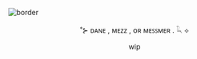 ![border](https://i.postimg.cc/sfbLMk4C/Untitled63-20241123003453.png)
<p align="center"> ˚⊱ ᴅᴀɴᴇ , ᴍᴇᴢᴢ , ᴏʀ ᴍᴇꜱꜱᴍᴇʀ . 𓆗 ⟡
<p align="center"> wip
